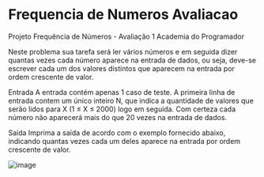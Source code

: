 # Frequencia de Numeros Avaliacao
Projeto Frequência de Números - Avaliação 1 Academia do Programador

Neste problema sua tarefa será ler vários números e em seguida dizer quantas
vezes cada número aparece na entrada de dados, ou seja, deve-se escrever
cada um dos valores distintos que aparecem na entrada por ordem crescente
de valor.

Entrada
A entrada contém apenas 1 caso de teste. A primeira linha de entrada contem
um único inteiro N, que indica a quantidade de valores que serão lidos para X
(1 ≤ X ≤ 2000) logo em seguida. Com certeza cada número não aparecerá mais
do que 20 vezes na entrada de dados.

Saída
Imprima a saída de acordo com o exemplo fornecido abaixo, indicando quantas
vezes cada um deles aparece na entrada por ordem crescente de valor.

![image](https://user-images.githubusercontent.com/91075515/154735399-e8b7c09b-18c0-439d-b4e9-0b672871e8ef.png)
